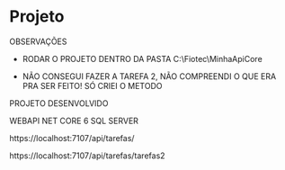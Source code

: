 # Projeto

OBSERVAÇÕES

- RODAR O PROJETO DENTRO DA PASTA C:\Fiotec\MinhaApiCore

- NÃO CONSEGUI FAZER A TAREFA 2, NÃO COMPREENDI O QUE ERA PRA SER FEITO! 
SÓ CRIEI O METODO 

PROJETO DESENVOLVIDO 

WEBAPI NET CORE 6 
SQL SERVER 

https://localhost:7107/api/tarefas/ 

https://localhost:7107/api/tarefas/tarefas2

